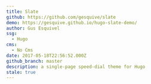 ```yaml
---
title: Slate
github: https://github.com/gesquive/slate
demo: https://gesquive.github.io/hugo-slate-demo/
author: Gus Esquivel
ssg:
  - Hugo
cms:
  - No Cms
date: 2017-05-18T22:56:52.000Z
github_branch: master
description: a single-page speed-dial theme for Hugo
stale: true
---
```

